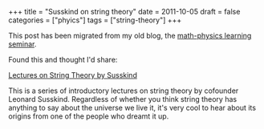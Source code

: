 +++
title = "Susskind on string theory"
date = 2011-10-05
draft = false
categories = ["phyics"]
tags = ["string-theory"]
+++

This post has been migrated from my old blog, the [math-physics learning seminar](https://mathphysseminar.blogspot.com/).


Found this and thought I'd share:


[Lectures on String Theory by Susskind](https://www.youtube.com/watch?v=25haxRuZQUk&feature=list_related&playnext=1&list=SPA2FDCCBC7956448F)


This is a series of introductory lectures on string theory by cofounder Leonard Susskind. Regardless of whether you think string theory has anything to say about the universe we live it, it's very cool to hear about its origins from one of the people who dreamt it up.

